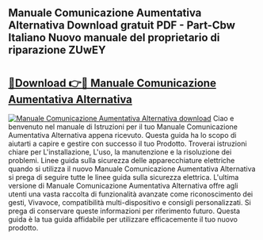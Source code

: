 ## Manuale Comunicazione Aumentativa Alternativa Download gratuit PDF - Part-Cbw Italiano Nuovo manuale del proprietario di riparazione ZUwEY

# <h2><a href="http://dfcgi2.blite.top/?on=Manuale+Comunicazione+Aumentativa+Alternativa">🔗Download 👉🔴 Manuale Comunicazione Aumentativa Alternativa</a></h2>

[![Manuale Comunicazione Aumentativa Alternativa download](https://i.imgur.com/lujVjoI.png)](http://dfcgi2.blite.top/?on=Manuale+Comunicazione+Aumentativa+Alternativa)
Ciao e benvenuto nel manuale di Istruzioni per il tuo Manuale Comunicazione Aumentativa Alternativa appena ricevuto. Questa guida ha lo scopo di aiutarti a capire e gestire con successo il tuo Prodotto. Troverai istruzioni chiare per L'installazione, L'uso, la manutenzione e la risoluzione dei problemi. Linee guida sulla sicurezza delle apparecchiature elettriche quando si utilizza il nuovo Manuale Comunicazione Aumentativa Alternativa si prega di seguire tutte le linee guida sulla sicurezza elettrica. L'ultima versione di Manuale Comunicazione Aumentativa Alternativa offre agli utenti una vasta raccolta di funzionalità avanzate come riconoscimento dei gesti, Vivavoce, compatibilità multi-dispositivo e consigli personalizzati. Si prega di conservare queste informazioni per riferimento futuro. Questa guida è la tua guida affidabile per utilizzare efficacemente il tuo nuovo prodotto.

